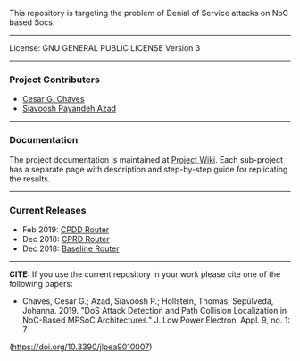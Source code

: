 This repository is targeting the problem of Denial of Service attacks on NoC based Socs.

***

License:  	GNU GENERAL PUBLIC LICENSE Version 3

***

### Project Contributers

- [Cesar G. Chaves](https://github.com/cesarchaves1)
- [Siavoosh Payandeh Azad](https://github.com/siavooshpayandehazad)

***
### Documentation

The project documentation is maintained at [Project Wiki](https://github.com/Project-Bonfire/Secure_Bonfire/wiki). Each sub-project has a separate page with description and step-by-step guide for replicating the results.

***

### Current Releases
* Feb 2019: [CPDD Router](https://github.com/Project-Bonfire/Secure_Bonfire/releases/tag/CPDD)
* Dec 2018: [CPRD Router](https://github.com/Project-Bonfire/Secure_Bonfire/releases/tag/CPRD)
* Dec 2018: [Baseline Router](https://github.com/Project-Bonfire/Secure_Bonfire/releases/tag/Baseline_Router)

***

**CITE:** If you use the current repository in your work please cite one of the following papers:
* Chaves, Cesar G.; Azad, Siavoosh P.; Hollstein, Thomas; Sepúlveda, Johanna. 2019. "DoS Attack Detection and Path Collision Localization in NoC-Based MPSoC Architectures." J. Low Power Electron. Appl. 9, no. 1: 7.

(https://doi.org/10.3390/jlpea9010007)
